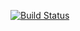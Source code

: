 [![Build Status](https://travis-ci.org/loadev2/skillfactory_e1.svg?branch=dev)](https://travis-ci.org/loadev2/skillfactory_e1)
